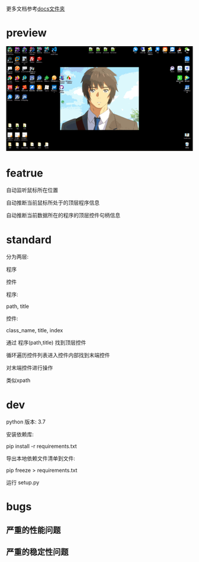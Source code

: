 更多文档参考[docs文件夹](docs/)

# preview

![img](docs\preview/0.0.1.gif)

# featrue

自动监听鼠标所在位置

自动推断当前鼠标所处于的顶层程序信息

自动推断当前数据所在的程序的顶层控件句柄信息

# standard

分为两层:

程序

控件



程序:

path, title

控件:

class_name, title, index



通过 程序(path,title) 找到顶层控件

循环遍历控件列表进入控件内部找到末端控件

对末端控件进行操作



类似xpath

# dev

python 版本: 3.7

安装依赖库:

pip install -r requirements.txt



导出本地依赖文件清单到文件:

pip freeze > requirements.txt



运行 setup.py

# bugs

## 严重的性能问题

## 严重的稳定性问题